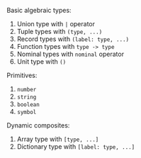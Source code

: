 Basic algebraic types:

1. Union type with `|` operator
2. Tuple types with `(type, ...)`
3. Record types with `(label: type, ...)`
4. Function types with `type -> type`
5. Nominal types with `nominal` operator
6. Unit type with `()`

Primitives:

1. `number`
2. `string`
3. `boolean`
4. `symbol`

Dynamic composites:

1. Array type with `[type, ...]`
2. Dictionary type with `[label: type, ...]`